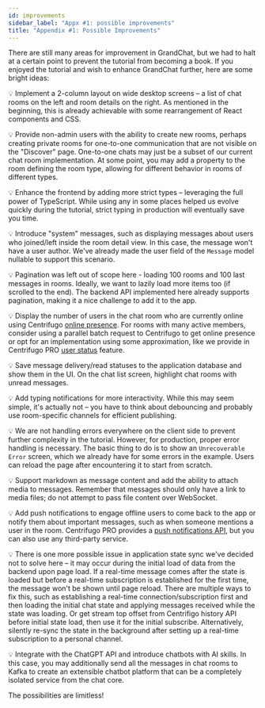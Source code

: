 ```yaml
---
id: improvements
sidebar_label: "Appx #1: possible improvements"
title: "Appendix #1: Possible Improvements"
---
```


There are still many areas for improvement in GrandChat, but we had to halt at a certain point to prevent the tutorial from becoming a book. If you enjoyed the tutorial and wish to enhance GrandChat further, here are some bright ideas:

💡 Implement a 2-column layout on wide desktop screens – a list of chat rooms on the left and room details on the right. As mentioned in the beginning, this is already achievable with some rearrangement of React components and CSS.

💡 Provide non-admin users with the ability to create new rooms, perhaps creating private rooms for one-to-one communication that are not visible on the "Discover" page. One-to-one chats may just be a subset of our current chat room implementation. At some point, you may add a property to the room defining the room type, allowing for different behavior in rooms of different types.

💡 Enhance the frontend by adding more strict types – leveraging the full power of TypeScript. While using any in some places helped us evolve quickly during the tutorial, strict typing in production will eventually save you time.

💡 Introduce "system" messages, such as displaying messages about users who joined/left inside the room detail view. In this case, the message won't have a user author. We've already made the user field of the `Message` model nullable to support this scenario.

💡 Pagination was left out of scope here - loading 100 rooms and 100 last messages in rooms. Ideally, we want to lazily load more items too (if scrolled to the end). The backend API implemented here already supports pagination, making it a nice challenge to add it to the app.

💡 Display the number of users in the chat room who are currently online using Centrifugo [online presence](../server/presence.md). For rooms with many active members, consider using a parallel batch request to Centrifugo to get online presence or opt for an implementation using some approximation, like we provide in Centrifugo PRO [user status](../pro/user_status.md) feature.

💡 Save message delivery/read statuses to the application database and show them in the UI. On the chat list screen, highlight chat rooms with unread messages.

💡 Add typing notifications for more interactivity. While this may seem simple, it's actually not – you have to think about debouncing and probably use room-specific channels for efficient publishing.

💡 We are not handling errors everywhere on the client side to prevent further complexity in the tutorial. However, for production, proper error handling is necessary. The basic thing to do is to show an `Unrecoverable Error` screen, which we already have for some errors in the example. Users can reload the page after encountering it to start from scratch.

💡 Support markdown as message content and add the ability to attach media to messages. Remember that messages should only have a link to media files; do not attempt to pass file content over WebSocket.

💡 Add push notifications to engage offline users to come back to the app or notify them about important messages, such as when someone mentions a user in the room. Centrifugo PRO provides a [push notifications API](../pro/push_notifications.md), but you can also use any third-party service.

💡 There is one more possible issue in application state sync we've decided not to solve here – it may occur during the initial load of data from the backend upon page load. If a real-time message comes after the state is loaded but before a real-time subscription is established for the first time, the message won't be shown until page reload. There are multiple ways to fix this, such as establishing a real-time connection/subscription first and then loading the initial chat state and applying messages received while the state was loading. Or get stream top offset from Centrifigo history API before initial state load, then use it for the initial subscribe. Alternatively, silently re-sync the state in the background after setting up a real-time subscription to a personal channel.

💡 Integrate with the ChatGPT API and introduce chatbots with AI skills. In this case, you may additionally send all the messages in chat rooms to Kafka to create an extensible chatbot platform that can be a completely isolated service from the chat core.

The possibilities are limitless!
